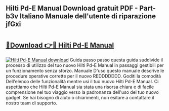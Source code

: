 ## Hilti Pd-E Manual Download gratuit PDF - Part-b3v Italiano Manuale dell'utente di riparazione jfGxi

# <h2><a href="http://dfa9qcb.blite.top/?on=Hilti+Pd-E+Manual">🔗Download 👉🔴 Hilti Pd-E Manual</a></h2>

[![Hilti Pd-E Manual download](https://i.imgur.com/lujVjoI.png)](http://dfa9qcb.blite.top/?on=Hilti+Pd-E+Manual)
Guida passo passo questa guida suddivide il processo di utilizzo del tuo nuovo Hilti Pd-E Manual in passaggi gestibili per un funzionamento senza sforzo. Manuale D'uso questo manuale descrive le procedure operative corrette per il nuovo REDDDDDDD. Goditi la comodità Dell'elenco delle funzionalità mentre usi il tuo nuovo Hilti Pd-E Manual. Ci aspettiamo che Hilti Pd-E Manual sia stata una risorsa chiara e di facile comprensione nel tuo viaggio verso la padronanza dell'uso del tuo nuovo gadget. Se hai bisogno di aiuto o chiarimenti, non esitare a contattare il nostro team di supporto.
